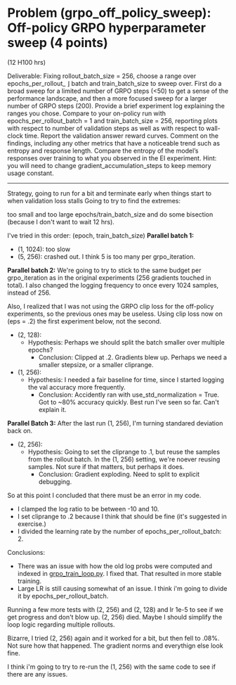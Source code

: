 # Problem (grpo_off_policy_sweep): Off-policy GRPO hyperparameter sweep (4 points)
(12 H100 hrs)

Deliverable: Fixing rollout_batch_size = 256, choose a range over epochs_per_rollout_ ⌋
batch and train_batch_size to sweep over. First do a broad sweep for a limited number of GRPO
steps (<50) to get a sense of the performance landscape, and then a more focused sweep for a larger
number of GRPO steps (200). Provide a brief experiment log explaining the ranges you chose.
Compare to your on-policy run with epochs_per_rollout_batch = 1 and train_batch_size =
256, reporting plots with respect to number of validation steps as well as with respect to wall-clock
time.
Report the validation answer reward curves. Comment on the findings, including any other metrics
that have a noticeable trend such as entropy and response length. Compare the entropy of the model’s
responses over training to what you observed in the EI experiment.
Hint: you will need to change gradient_accumulation_steps to keep memory usage constant.

---- 

Strategy, going to run for a bit and terminate early when things start to when validation loss stalls Going to try to find the extremes: 


too small and too large epochs/train_batch_size and do some bisection (because I don't want to wait 12 hrs).

I've tried in this order:
(epoch, train_batch_size)
**Parallel batch 1:**
- (1, 1024): too slow
- (5, 256): crashed out. I think 5 is too many per grpo_iteration.

**Parallel batch 2:**
We're going to try to stick to the same budget per grpo_iteration as in the original experiments (256 gradients touched in total). I also changed the logging frequency to once every 1024 samples, instead of 256. 

Also, I realized that I was not using the GRPO clip loss for the off-policy experiments, so the previous ones may be useless. Using clip loss now on (eps = $.2$) the first experiment below, not the second.
- (2, 128): 
    - Hypothesis: Perhaps we should split the batch smaller over multiple epochs? 
        - Conclusion: Clipped at .2. Gradients blew up. Perhaps we need a smaller stepsize, or a smaller cliprange.
- (1, 256): 
    - Hypothesis: I needed a fair baseline for time, since I started logging the val accuracy more frequently.
        - Conclusion: Accidently ran with use_std_normalization = True. Got to ~80% accuracy quickly. Best run I've seen so far. Can't explain it.

**Parallel Batch 3:** After the last run (1, 256), I'm turning standared deviation back on.
- (2, 256): 
    - Hypothesis: Going to set the cliprange to .1, but reuse the samples from the rollout batch. In the (1, 256) setting, we're noever reusing samples. Not sure if that matters, but perhaps it does.
        - Conclusion: Gradient exploding. Need to split to explicit debugging. 

So at this point I concluded that there must be an error in my code. 
- I clamped the log ratio to be between -10 and 10.
- I set cliprange to .2 because I think that should be fine (it's suggested in exercise.)
- I divided the learning rate by the number of epochs_per_rollout_batch: 2. 

Conclusions: 
- There was an issue with how the old log probs were computed and indexed in [grpo_train_loop.py](../grpo_train_loop.py). I fixed that. That resulted in more stable training. 
- Large LR is still causing somewhat of an issue. I think i'm going to divide it by epochs_per_rollout_batch.

Running a few more tests with (2, 256) and (2, 128) and lr 1e-5 to see if we get progress and don't blow up.
(2, 256) died. 
Maybe I should simplify the loop logic regarding multiple rollouts.

Bizarre, I tried (2, 256) again and it worked for a bit, but then fell to .08%. Not sure how that happened. The gradient norms and everythign else look fine. 

I think i'm going to try to re-run the (1, 256) with the same code to see if there are any issues.

